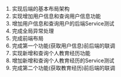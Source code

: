 1. 实现后端的基本布局架构
2. 实现增加用户信息和查询用户信息功能
3. 增加用户信息和查询用户的后端Service测试
4. 完成全局异常处理
5. 完成前端布局
6. 完成第一个功能(获取用户信息)前后端的联调
7. 实现新增和查询个人教育经历功能
8. 增加新增和查询个人教育经历的Service测试
9. 完成第二个功能(获取教育经历)前后端的联调